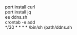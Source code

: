 port install curl  
port install jq  
ee ddns.sh  
crontab -e add  
*/30 * * * * /bin/sh /path/ddns.sh

